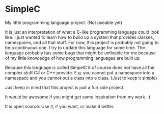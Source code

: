 # SimpleC

My little programming language project. (Not useable yet)

It is just an interpretation of what a C-like programming language could look like.
I just wanted to learn how to build up a system that provides classes, namespaces, and all that stuff.
For now, this project is probably not going to be a continuous one. I try to update this language for some time.
The language probably has some bugs that might be unfixable for me because of my little knowledge of how 
programming languages are built up.

Because this language is called SimpelC it of course does not have all the complex stuff C# or C++ provide.
E.g. you cannot put a namespace into a namespace and you cannot put a class into a class. (Just to keep it simple)

Just keep in mind that this project is just a fun side project.

It would be awesome if you might get some inspiration from my work. :)

It is open source: Use it, if you want, or make it better.
